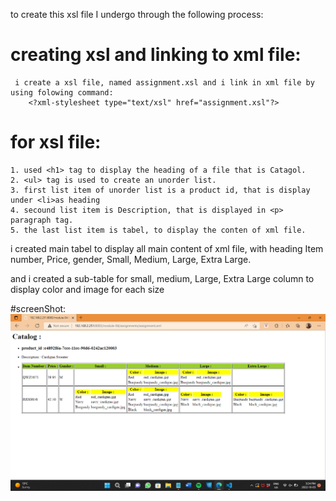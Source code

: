 to create this xsl file  I undergo through the following process:

# creating xsl and linking to xml file:
     i create a xsl file, named assignment.xsl and i link in xml file by using folowing command:
        <?xml-stylesheet type="text/xsl" href="assignment.xsl"?>

# for xsl file: 
    1. used <h1> tag to display the heading of a file that is Catagol.
    2. <ul> tag is used to create an unorder list. 
    3. first list item of unorder list is a product id, that is display under <li>as heading
    4. secound list item is Description, that is displayed in <p> paragraph tag.
    5. the last list item is tabel, to display the conten of xml file.


i created main tabel to display all main content of xml file, with heading Item number, Price, gender, Small, Medium, Large, Extra Large.

and i created a sub-table for small, medium, Large, Extra Large column to display color and image for each size



#screenShot:  
![image info](..\assignments\asserts\assignment.png)